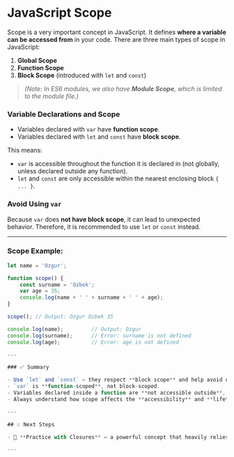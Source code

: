 # JavaScript Scope

Scope is a very important concept in JavaScript. It defines **where a variable can be accessed from** in your code. There are three main types of scope in JavaScript:

1. **Global Scope**
2. **Function Scope**
3. **Block Scope** (introduced with `let` and `const`)
> _(Note: In ES6 modules, we also have **Module Scope**, which is limited to the module file.)_

### Variable Declarations and Scope

- Variables declared with `var` have **function scope**.
- Variables declared with `let` and `const` have **block scope**.

This means:
- `var` is accessible throughout the function it is declared in (not globally, unless declared outside any function).
- `let` and `const` are only accessible within the nearest enclosing block `{ ... }`.

### Avoid Using `var`

Because `var` does **not have block scope**, it can lead to unexpected behavior. Therefore, it is recommended to use `let` or `const` instead.

---

### Scope Example:

```javascript
let name = 'Ozgur';

function scope() {
	const surname = 'Ozbek';
	var age = 35;
	console.log(name + ' ' + surname + ' ' + age); 
}

scope(); // Output: Ozgur Ozbek 35

console.log(name);         // Output: Ozgur
console.log(surname);      // Error: surname is not defined
console.log(age);          // Error: age is not defined

---

### ✅ Summary

- Use `let` and `const` — they respect **block scope** and help avoid unexpected behavior.
- `var` is **function-scoped**, not block-scoped.
- Variables declared inside a function are **not accessible outside**, even when using `var`.
- Always understand how scope affects the **accessibility** and **lifetime** of your variables.

---

## 💡 Next Steps

- 🔄 **Practice with Closures** — a powerful concept that heavily relies on understanding scope.

---
